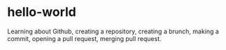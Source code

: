 # hello-world
Learning about Github, creating a repository, creating a brunch, making a commit, opening a pull request, merging pull request.
